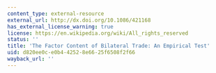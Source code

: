 ```yaml
---
content_type: external-resource
external_url: http://dx.doi.org/10.1086/421168
has_external_license_warning: true
license: https://en.wikipedia.org/wiki/All_rights_reserved
status: ''
title: 'The Factor Content of Bilateral Trade: An Empirical Test'
uid: d820ee0c-e0b4-4252-8e66-25f6508f2f66
wayback_url: ''
---
```


